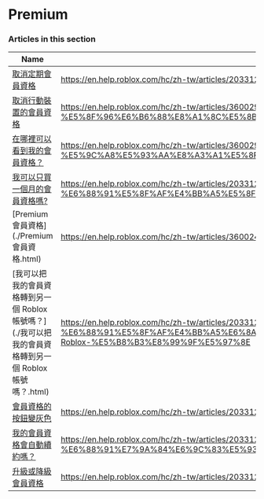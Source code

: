 # Premium  
### Articles in this section
Name|URL
-|-
[取消定期會員資格](./取消定期會員資格.html) |https://en.help.roblox.com/hc/zh-tw/articles/203312540-%E5%8F%96%E6%B6%88%E5%AE%9A%E6%9C%9F%E6%9C%83%E5%93%A1%E8%B3%87%E6%A0%BC
[取消行動裝置的會員資格](./取消行動裝置的會員資格.html) |https://en.help.roblox.com/hc/zh-tw/articles/360029312472-%E5%8F%96%E6%B6%88%E8%A1%8C%E5%8B%95%E8%A3%9D%E7%BD%AE%E7%9A%84%E6%9C%83%E5%93%A1%E8%B3%87%E6%A0%BC
[在哪裡可以看到我的會員資格？](./在哪裡可以看到我的會員資格？.html) |https://en.help.roblox.com/hc/zh-tw/articles/360029482412-%E5%9C%A8%E5%93%AA%E8%A3%A1%E5%8F%AF%E4%BB%A5%E7%9C%8B%E5%88%B0%E6%88%91%E7%9A%84%E6%9C%83%E5%93%A1%E8%B3%87%E6%A0%BC
[我可以只買一個月的會員資格嗎?](./我可以只買一個月的會員資格嗎-.html) |https://en.help.roblox.com/hc/zh-tw/articles/203312780-%E6%88%91%E5%8F%AF%E4%BB%A5%E5%8F%AA%E8%B2%B7%E4%B8%80%E5%80%8B%E6%9C%88%E7%9A%84%E6%9C%83%E5%93%A1%E8%B3%87%E6%A0%BC%E5%97%8E
[Premium 會員資格](./Premium 會員資格.html) |https://en.help.roblox.com/hc/zh-tw/articles/360024256251-Premium-%E6%9C%83%E5%93%A1%E8%B3%87%E6%A0%BC
[我可以把我的會員資格轉到另一個 Roblox 帳號嗎？](./我可以把我的會員資格轉到另一個 Roblox 帳號嗎？.html) |https://en.help.roblox.com/hc/zh-tw/articles/203312640-%E6%88%91%E5%8F%AF%E4%BB%A5%E6%8A%8A%E6%88%91%E7%9A%84%E6%9C%83%E5%93%A1%E8%B3%87%E6%A0%BC%E8%BD%89%E5%88%B0%E5%8F%A6%E4%B8%80%E5%80%8B-Roblox-%E5%B8%B3%E8%99%9F%E5%97%8E
[會員資格的按鈕變灰色](./會員資格的按鈕變灰色.html) |https://en.help.roblox.com/hc/zh-tw/articles/203312690-%E6%9C%83%E5%93%A1%E8%B3%87%E6%A0%BC%E7%9A%84%E6%8C%89%E9%88%95%E8%AE%8A%E7%81%B0%E8%89%B2
[我的會員資格會自動續約嗎？](./我的會員資格會自動續約嗎？.html) |https://en.help.roblox.com/hc/zh-tw/articles/203312630-%E6%88%91%E7%9A%84%E6%9C%83%E5%93%A1%E8%B3%87%E6%A0%BC%E6%9C%83%E8%87%AA%E5%8B%95%E7%BA%8C%E7%B4%84%E5%97%8E
[升級或降級會員資格](./升級或降級會員資格.html) |https://en.help.roblox.com/hc/zh-tw/articles/203312750-%E5%8D%87%E7%B4%9A%E6%88%96%E9%99%8D%E7%B4%9A%E6%9C%83%E5%93%A1%E8%B3%87%E6%A0%BC